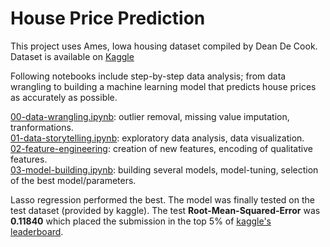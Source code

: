 # House Price Prediction

This project uses Ames, Iowa housing dataset compiled by Dean De Cook. Dataset is available on [Kaggle](https://www.kaggle.com/c/house-prices-advanced-regression-techniques)

Following notebooks include step-by-step data analysis; from data wrangling to building a machine learning model that predicts house prices as accurately as possible.  


[00-data-wrangling.ipynb](https://github.com/limbachia/House-Price-Prediction/blob/master/00-data-wrangling.ipynb): outlier removal, missing value imputation, tranformations.  
[01-data-storytelling.ipynb](https://github.com/limbachia/House-Price-Prediction/blob/master/01-data-storytelling.ipynb): exploratory data analysis, data visualization.  
[02-feature-engineering](https://github.com/limbachia/House-Price-Prediction/blob/master/02-feature-engineering.ipynb): creation of new features, encoding of qualitative features.  
[03-model-building.ipynb](https://github.com/limbachia/House-Price-Prediction/blob/master/03-model-building.ipynb): building several models, model-tuning, selection of the best model/parameters.  


Lasso regression performed the best. The model was finally tested on the test dataset (provided by kaggle). 
The test __Root-Mean-Squared-Error__ was __0.11840__ which placed the submission in the top 5% of [kaggle's leaderboard](https://www.kaggle.com/c/house-prices-advanced-regression-techniques/leaderboard#score).
